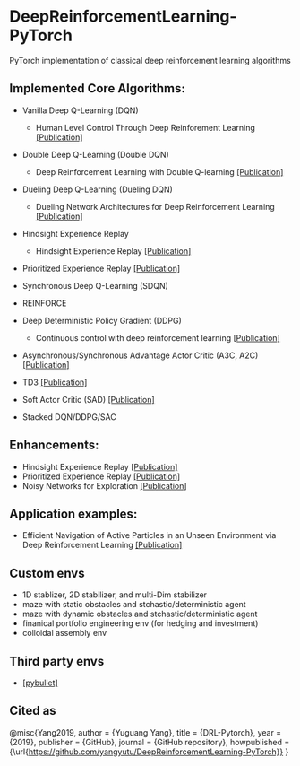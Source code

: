 # DeepReinforcementLearning-PyTorch
PyTorch implementation of classical deep reinforcement learning algorithms

## Implemented Core Algorithms:
* Vanilla Deep Q-Learning (DQN)
  - Human Level Control Through Deep Reinforement Learning [[Publication]](https://deepmind.com/research/publications/human-level-control-through-deep-reinforcement-learning/)
* Double Deep Q-Learning (Double DQN)
  - Deep Reinforcement Learning with Double Q-learning [[Publication]](https://arxiv.org/abs/1509.06461)
* Dueling Deep Q-Learning (Dueling DQN)
  - Dueling Network Architectures for Deep Reinforcement Learning [[Publication]](https://arxiv.org/abs/1511.06581)
* Hindsight Experience Replay
  - Hindsight Experience Replay [[Publication]](https://papers.nips.cc/paper/7090-hindsight-experience-replay.pdf)
  
* Prioritized Experience Replay [[Publication]](https://arxiv.org/abs/1511.05952?context=cs)
* Synchronous Deep Q-Learning (SDQN)
* REINFORCE
* Deep Deterministic Policy Gradient (DDPG)
  - Continuous control with deep reinforcement learning [[Publication]](https://arxiv.org/pdf/1509.02971.pdf)
* Asynchronous/Synchronous Advantage Actor Critic (A3C, A2C) [[Publication]](https://arxiv.org/pdf/1602.01783.pdf)
* TD3 [[Publication]](https://arxiv.org/pdf/1802.09477.pdf)
* Soft Actor Critic (SAD) [[Publication]](https://arxiv.org/pdf/1801.01290.pdf)
* Stacked DQN/DDPG/SAC


## Enhancements:
* Hindsight Experience Replay [[Publication]](https://papers.nips.cc/paper/7090-hindsight-experience-replay.pdf)
* Prioritized Experience Replay [[Publication]](https://arxiv.org/abs/1511.05952?context=cs)
* Noisy Networks for Exploration [[Publication]](https://arxiv.org/abs/1706.10295)


## Application examples:

* Efficient Navigation of Active Particles in an Unseen Environment via Deep Reinforcement Learning [[Publication]](https://arxiv.org/abs/1906.10844)


## Custom envs

* 1D stablizer, 2D stabilizer, and multi-Dim stabilizer
* maze with static obstacles and stchastic/deterministic agent
* maze with dynamic obstacles and stchastic/deterministic agent
* finanical portfolio engineering env (for hedging and investment)
* colloidal assembly env


## Third party envs
* [[pybullet]](https://pybullet.org/wordpress/)

## Cited as
@misc{Yang2019,
  author = {Yuguang Yang},
  title = {DRL-Pytorch},
  year = {2019},
  publisher = {GitHub},
  journal = {GitHub repository},
  howpublished = {\url{https://github.com/yangyutu/DeepReinforcementLearning-PyTorch}}
}
